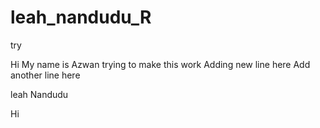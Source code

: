 # leah_nandudu_R
try

Hi My name is Azwan
trying to make this work
Adding new line here
Add another line here

leah Nandudu

Hi